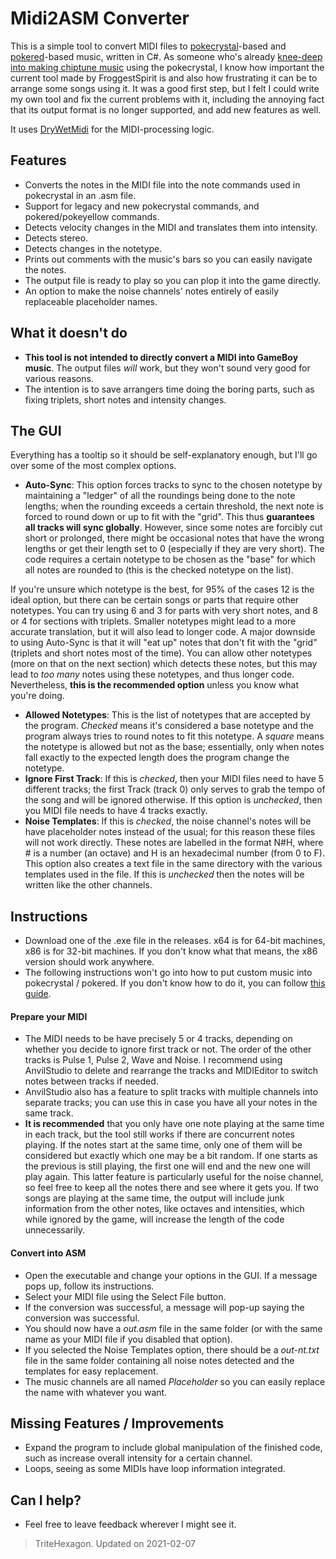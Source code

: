 # Midi2ASM Converter
This is a simple tool to convert MIDI files to [pokecrystal](https://github.com/pret/pokecrystal)-based and [pokered](https://github.com/pret/pokered)-based music, written in C#. As someone who's already [knee-deep into making chiptune music](https://soundcloud.com/user-930339535/sets/all-demixes) using the pokecrystal, I know how important the current tool made by FroggestSpirit is and also how frustrating it can be to arrange some songs using it. It was a good first step, but I felt I could write my own tool and fix the current problems with it, including the annoying fact that its output format is no longer supported, and add new features as well.

It uses [DryWetMidi](https://github.com/melanchall/drywetmidi) for the MIDI-processing logic.

## Features
* Converts the notes in the MIDI file into the note commands used in pokecrystal in an .asm file.
* Support for legacy and new pokecrystal commands, and pokered/pokeyellow commands.
* Detects velocity changes in the MIDI and translates them into intensity.
* Detects stereo.
* Detects changes in the notetype.
* Prints out comments with the music's bars so you can easily navigate the notes.
* The output file is ready to play so you can plop it into the game directly.
* An option to make the noise channels' notes entirely of easily replaceable placeholder names.

## What it doesn't do
* **This tool is not intended to directly convert a MIDI into GameBoy music**. The output files *will* work, but they won't sound very good for various reasons.
* The intention is to save arrangers time doing the boring parts, such as fixing triplets, short notes and intensity changes.

## The GUI
Everything has a tooltip so it should be self-explanatory enough, but I'll go over some of the most complex options.

* **Auto-Sync**: This option forces tracks to sync to the chosen notetype by maintaining a "ledger" of all the roundings being done to the note lengths; when the rounding exceeds a certain threshold, the next note is forced to round down or up to fit with the "grid". This thus **guarantees all tracks will sync globally**. However, since some notes are forcibly cut short or prolonged, there might be occasional notes that have the wrong lengths or get their length set to 0 (especially if they are very short). The code requires a certain notetype to be chosen as the "base" for which all notes are rounded to (this is the checked notetype on the list).

If you're unsure which notetype is the best, for 95% of the cases 12 is the ideal option, but there can be certain songs or parts that require other notetypes. You can try using 6 and 3 for parts with very short notes, and 8 or 4 for sections with triplets. Smaller notetypes might lead to a more accurate translation, but it will also lead to longer code. A major downside to using Auto-Sync is that it will "eat up" notes that don't fit with the "grid" (triplets and short notes most of the time). You can allow other notetypes (more on that on the next section) which detects these notes, but this may lead to *too many* notes using these notetypes, and thus longer code.
Nevertheless, **this is the recommended option** unless you know what you're doing.
* **Allowed Notetypes**: This is the list of notetypes that are accepted by the program. *Checked* means it's considered a base notetype and the program always tries to round notes to fit this notetype. A *square* means the notetype is allowed but not as the base; essentially, only when notes fall exactly to the expected length does the program change the notetype.
* **Ignore First Track**: If this is *checked*, then your MIDI files need to have 5 different tracks; the first Track (track 0) only serves to grab the tempo of the song and will be ignored otherwise. If this option is *unchecked*, then you MIDI file needs to have 4 tracks exactly.
* **Noise Templates**: If this is *checked*, the noise channel's notes will be have placeholder notes instead of the usual; for this reason these files will not work directly. These notes are labelled in the format N#H, where # is a number (an octave) and H is an hexadecimal number (from 0 to F). This option also creates a text file in the same directory with the various templates used in the file. If this is *unchecked* then the notes will be written like the other channels.

## Instructions
* Download one of the .exe file in the releases. x64 is for 64-bit machines, x86 is for 32-bit machines. If you don't know what that means, the x86 version should work anywhere.
* The following instructions won't go into how to put custom music into pokecrystal / pokered. If you don't know how to do it, you can follow [this guide](https://github.com/pret/pokecrystal/wiki/Add-a-new-music-song).
#### Prepare your MIDI
* The MIDI needs to be have precisely 5 or 4 tracks, depending on whether you decide to ignore first track or not. The order of the other tracks is Pulse 1, Pulse 2, Wave and Noise. I recommend using AnvilStudio to delete and rearrange the tracks and MIDIEditor to switch notes between tracks if needed.
* AnvilStudio also has a feature to split tracks with multiple channels into separate tracks; you can use this in case you have all your notes in the same track.
* **It is recommended** that you only have one note playing at the same time in each track, but the tool still works if there are concurrent notes playing. If the notes start at the same time, only one of them will be considered but exactly which one may be a bit random. If one starts as the previous is still playing, the first one will end and the new one will play again. This latter feature is particularly useful for the noise channel, so feel free to keep all the notes there and see where it gets you.
If two songs are playing at the same time, the output will include junk information from the other notes, like octaves and intensities, which while ignored by the game, will increase the length of the code unnecessarily.
#### Convert into ASM
* Open the executable and change your options in the GUI. If a message pops up, follow its instructions.
* Select your MIDI file using the Select File button.
* If the conversion was successful, a message will pop-up saying the conversion was successful.
* You should now have a *out.asm* file in the same folder (or with the same name as your MIDI file if you disabled that option).
* If you selected the Noise Templates option, there should be a *out-nt.txt* file in the same folder containing all noise notes detected and the templates for easy replacement.
* The music channels are all named *Placeholder* so you can easily replace the name with whatever you want.

## Missing Features / Improvements 
* Expand the program to include global manipulation of the finished code, such as increase overall intensity for a certain channel.
* Loops, seeing as some MIDIs have loop information integrated.

## Can I help?
* Feel free to leave feedback wherever I might see it.

> TriteHexagon. Updated on 2021-02-07
